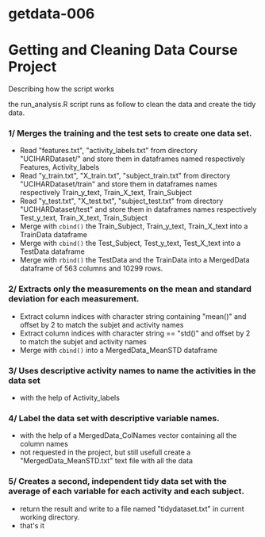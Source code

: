 getdata-006
===========

# Getting and Cleaning Data Course Project
Describing how the script works

the run_analysis.R script runs as follow to clean the data and create the tidy data.
### 1/ Merges the training and the test sets to create one data set.
+ Read "features.txt", "activity_labels.txt" from directory "UCIHARDataset/" and store them in dataframes named respectively Features, Activity_labels 
+ Read "y_train.txt", "X_train.txt", "subject_train.txt" from directory "UCIHARDataset/train" and store them in dataframes names respectively Train_y_text, Train_X_text, Train_Subject
+ Read "y_test.txt", "X_test.txt", "subject_test.txt" from directory "UCIHARDataset/test" and store them in dataframes names respectively Test_y_text, Train_X_text, Train_Subject
+ Merge with `cbind()` the Train_Subject, Train_y_text, Train_X_text  into a TrainData dataframe
+ Merge with `cbind()` the Test_Subject, Test_y_text, Test_X_text  into a TestData dataframe
+ Merge with `rbind()` the TestData and the TrainData into a MergedData dataframe of 563 columns and 10299 rows.

### 2/ Extracts only the measurements on the mean and standard deviation for each measurement.  
+ Extract column indices with character string containing "mean()" and offset by 2 to match the subjet and activity names
+ Extract column indices with character string == "std()" and  offset by 2 to match the subjet and activity names
+ Merge with `cbind()` into a MergedData_MeanSTD dataframe
	
### 	3/ Uses descriptive activity names to name the activities in the data set
+ with the help of Activity_labels

### 4/ Label the data set with descriptive variable names. 
+ with the help of a MergedData_ColNames vector containing all the column names 
+ not requested in the project, but still usefull create a "MergedData_MeanSTD.txt" text file with all the data

### 	5/ Creates a second, independent tidy data set with the average of each variable for each activity and each subject. 
+ return the result and write to a file named "tidydataset.txt" in current working directory.
+ that's it
